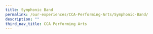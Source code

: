 ```yaml
---
title: Symphonic Band
permalink: /our-experiences/CCA-Performing-Arts/Symphonic-Band/
description: ""
third_nav_title: CCA Performing Arts
---
```

